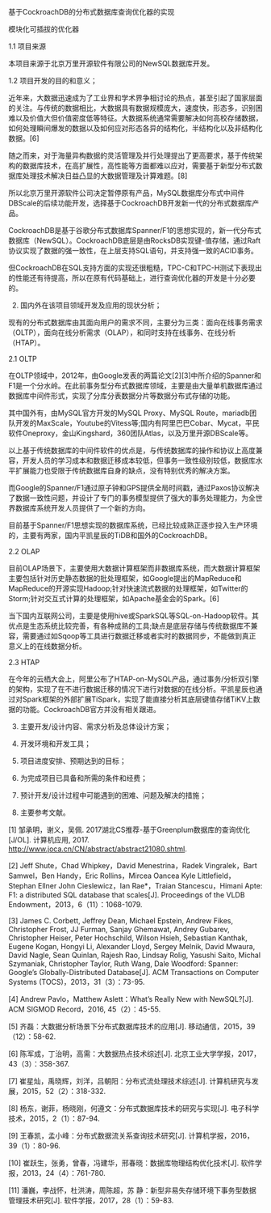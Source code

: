 基于CockroachDB的分布式数据库查询优化器的实现

模块化可插拔的优化器

1.1 项目来源

本项目来源于北京万里开源软件有限公司的NewSQL数据库开发。

1.2 项目开发的目的和意义；

近年来，大数据迅速成为了工业界和学术界争相讨论的热点，甚至引起了国家层面的关注。与传统的数据相比，大数据具有数据规模庞大，速度快，形态多，识别困难以及价值大但价值密度低等特征。大数据系统通常需要解决如何高校存储数据，如何处理瞬间爆发的数据以及如何应对形态各异的结构化，半结构化以及非结构化数据。[6]

随之而来，对于海量异构数据的灵活管理及并行处理提出了更高要求，基于传统架构的数据库技术，在高扩展性，高性能等方面都难以应对，需要基于新型分布式数据库处理技术解决日益凸显的大数据管理及计算难题。[8]

所以北京万里开源软件公司决定暂停原有产品，MySQL数据库分布式中间件DBScale的后续功能开发，选择基于CockroachDB开发新一代的分布式数据库产品。

CockroachDB是基于谷歌分布式数据库Spanner/F1的思想实现的，新一代分布式数据库（NewSQL）。CockroachDB底层是由RocksDB实现键-值存储，通过Raft协议实现了数据的强一致性，在上层支持SQL语句，并支持强一致的ACID事务。

但CockroachDB在SQL支持方面的实现还很粗糙，TPC-C和TPC-H测试下表现出的性能还有待提高，所以在原有代码基础上，进行查询优化器的开发是十分必要的。

2. 国内外在该项目领域开发及应用的现状分析；

现有的分布式数据库由其面向用户的需求不同，主要分为三类：面向在线事务需求（OLTP），面向在线分析需求（OLAP），和同时支持在线事务、在线分析（HTAP）。

2.1 OLTP

在OLTP领域中，2012年，由Google发表的两篇论文[2][3]中所介绍的Spanner和F1是一个分水岭。在此前事务型分布式数据库领域，主要是由大量单机数据库通过数据库中间件形式，实现了分库分表数据分片等数据分布式存储的功能。

其中国外有，由MySQL官方开发的MySQL Proxy、MySQL Route，mariadb团队开发的MaxScale，Youtube的Vitess等;国内有阿里巴巴Cobar、Mycat，平民软件Oneproxy，金山Kingshard，360团队Atlas，以及万里开源DBScale等。

以上基于传统数据库的中间件软件的优点是，与传统数据库的操作和协议上高度兼容，开发人员的学习成本和数据迁移成本较低，但事务一致性级别较低，数据库水平扩展能力也受限于传统数据库自身的缺点，没有特别优秀的解决方案。

而Google的Spanner/F1通过原子钟和GPS提供全局时间戳，通过Paxos协议解决了数据一致性问题，并设计了专门的事务模型提供了强大的事务处理能力，为全世界数据库系统开发人员提供了一个新的方向。

目前基于Spanner/F1思想实现的数据库系统，已经比较成熟正逐步投入生产环境的，主要有两家，国内平凯星辰的TiDB和国外的CockroachDB。

2.2 OLAP

目前OLAP场景下，主要使用大数据计算框架而非数据库系统，而大数据计算框架主要包括针对历史静态数据的批处理框架，如Google提出的MapReduce和MapReduce的开源实现Hadoop;针对快速流式数据的处理框架，如Twitter的Storm;针对交互式计算的处理框架，如Apache基金会的Spark。[6]

当下国内互联网公司，主要是使用hive或SparkSQL等SQL-on-Hadoop软件。其优点是生态系统比较完善，有各种成熟的工具;缺点是底层存储与传统数据库不兼容，需要通过如Sqoop等工具进行数据迁移或者实时的数据同步，不能做到真正意义上的在线数据分析。

2.3 HTAP

在今年的云栖大会上，阿里公布了HTAP-on-MySQL产品，通过事务/分析双引擎的架构，实现了在不进行数据迁移的情况下进行对数据的在线分析。平凯星辰也通过对Spark框架的外部扩展TiSpark，实现了能直接分析其底层键值存储TiKV上数据的功能。CockroachDB官方并没有相关跟进。



3. 主要开发/设计内容、需求分析及总体设计方案；

4. 开发环境和开发工具；

5. 项目进度安排、预期达到的目标；

6. 为完成项目已具备和所需的条件和经费；

7. 预计开发/设计过程中可能遇到的困难、问题及解决的措施；

8. 主要参考文献。 

[1] 邹承明，谢义，吴佩. 2017湖北CS推荐-基于Greenplum数据库的查询优化[J/OL]. 计算机应用, 2017.
http://www.joca.cn/CN/abstract/abstract21080.shtml.

[2] Jeff Shute，Chad Whipkey，David Menestrina，Radek Vingralek，Bart Samwel，Ben Handy，Eric Rollins，Mircea Oancea Kyle Littlefield，Stephan Ellner John Cieslewicz，Ian Rae*，Traian Stancescu，Himani Apte:
F1: a distributed SQL database that scales[J]. Proceedings of the VLDB Endowment，2013，6（11）：1068-1079.

[3] James C. Corbett, Jeffrey Dean, Michael Epstein, Andrew Fikes, Christopher Frost, JJ Furman, Sanjay Ghemawat, Andrey Gubarev, Christopher Heiser, Peter Hochschild, Wilson Hsieh, Sebastian Kanthak, Eugene Kogan, Hongyi Li, Alexander Lloyd, Sergey Melnik, David Mwaura, David Nagle, Sean Quinlan, Rajesh Rao, Lindsay Rolig, Yasushi Saito, Michal Szymaniak, Christopher Taylor, Ruth Wang, Dale Woodford: Spanner: Google’s Globally-Distributed Database[J]. ACM Transactions on Computer Systems (TOCS)，2013，31（3）：73-95.

[4] Andrew Pavlo，Matthew Aslett：What’s Really New with NewSQL?[J]. ACM SIGMOD Record，2016, 45（2）：45-55.

[5] 齐磊：大数据分析场景下分布式数据库技术的应用[J]. 移动通信，2015，39（12）：58-62.

[6] 陈军成，丁治明，高需：大数据热点技术综述[J]. 北京工业大学学报，2017，43（3）：358-367.

[7] 崔星灿，禹晓辉，刘洋，吕朝阳：分布式流处理技术综述[J]. 计算机研究与发展，2015，52（2）：318-332.

[8] 杨东，谢菲，杨晓刚，何遵文：分布式数据库技术的研究与实现[J]. 电子科学技术，2015，2（1）：87-94.

[9] 王春凯，孟小峰：分布式数据流关系查询技术研究[J]. 计算机学报，2016，39（1）：80-96.

[10] 崔跃生，张勇，曾春，冯建华，邢春晓：数据库物理结构优化技术[J]. 软件学报，2013，24（4）：761-780.

[11] 潘巍，李战怀，杜洪涛，周陈超，苏 静：新型非易失存储环境下事务型数据管理技术研究[J]. 软件学报，2017，28（1）：59-83.